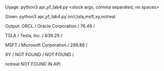 Usage:
python3 api_yf_lab4.py <stock args, comma separated, no spaces>

Given: python3 api_yf_lab4.py orcl,tsla,msft,xy,notreal

Output:
ORCL / Oracle Corporation / 76.49 / 

TSLA / Tesla, Inc. / 838.29 / 

MSFT / Microsoft Corporation / 289.86 / 

XY / NOT FOUND / NOT FOUND / 

notreal  NOT FOUND IN API
